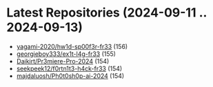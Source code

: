# Latest Repositories (2024-09-11 .. 2024-09-13)

- [yagami-2020/hw1d-sp00f3r-fr33](https://github.com/yagami-2020/hw1d-sp00f3r-fr33) (156)
- [georgieboy333/ex1t-l4g-fr33](https://github.com/georgieboy333/ex1t-l4g-fr33) (155)
- [Daikirt/Pr3miere-Pro-2024](https://github.com/Daikirt/Pr3miere-Pro-2024) (154)
- [seekpeek12/f0rtn1t3-h4ck-fr33](https://github.com/seekpeek12/f0rtn1t3-h4ck-fr33) (154)
- [majdaluosh/Ph0t0sh0p-ai-2024](https://github.com/majdaluosh/Ph0t0sh0p-ai-2024) (154)
